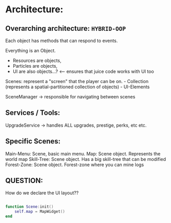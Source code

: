 

# Architecture:


## Overarching architecture: `HYBRID-OOP`
Each object has methods that can respond to events.  

Everything is an Object.
- Resources are objects,
- Particles are objects,
- UI are also objects...? <-- ensures that juice code works with UI too


Scenes: represent a "screen" that the player can be on.
    - Collection (represents a spatial-partitioned collection of objects)
    - UI-Elements

SceneManager -> responsible for navigating between scenes


## Services / Tools:
UpgradeService -> handles ALL upgrades, prestige, perks, etc etc.



## Specific Scenes:
Main-Menu: Scene, basic main menu.
Map: Scene object. Represents the world map
Skill-Tree: Scene object. Has a big skill-tree that can be modified
Forest-Zone: Scene object. Forest-zone where you can mine logs




## QUESTION:
How do we declare the UI layout??
```lua

function Scene:init()
    self.map = MapWidget()
end


```


